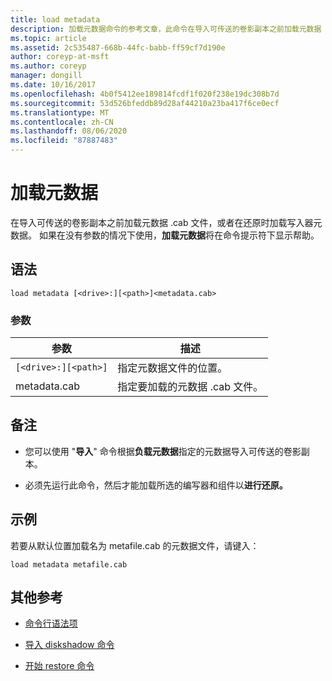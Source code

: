 ```yaml
---
title: load metadata
description: 加载元数据命令的参考文章，此命令在导入可传送的卷影副本之前加载元数据 .cab 文件，或者在还原时加载写入器元数据。
ms.topic: article
ms.assetid: 2c535487-668b-44fc-babb-ff59cf7d190e
author: coreyp-at-msft
ms.author: coreyp
manager: dongill
ms.date: 10/16/2017
ms.openlocfilehash: 4b0f5412ee189814fcdf1f020f238e19dc308b7d
ms.sourcegitcommit: 53d526bfeddb89d28af44210a23ba417f6ce0ecf
ms.translationtype: MT
ms.contentlocale: zh-CN
ms.lasthandoff: 08/06/2020
ms.locfileid: "87887483"
---
```

# <a name="load-metadata"></a>加载元数据

在导入可传送的卷影副本之前加载元数据 .cab 文件，或者在还原时加载写入器元数据。 如果在没有参数的情况下使用，**加载元数据**将在命令提示符下显示帮助。

## <a name="syntax"></a>语法

```
load metadata [<drive>:][<path>]<metadata.cab>
```

### <a name="parameters"></a>参数

| 参数 | 描述 |
| --------- | ----------- |
| `[<drive>:][<path>]` | 指定元数据文件的位置。 |
| metadata.cab | 指定要加载的元数据 .cab 文件。 |

## <a name="remarks"></a>备注

- 您可以使用 "**导入**" 命令根据**负载元数据**指定的元数据导入可传送的卷影副本。

- 必须先运行此命令，然后才能加载所选的编写器和组件以**进行还原。**

## <a name="examples"></a>示例

若要从默认位置加载名为 metafile.cab 的元数据文件，请键入：

```
load metadata metafile.cab
```

## <a name="additional-references"></a>其他参考

- [命令行语法项](command-line-syntax-key.md)

- [导入 diskshadow 命令](import.md)

- [开始 restore 命令](begin-restore.md)
